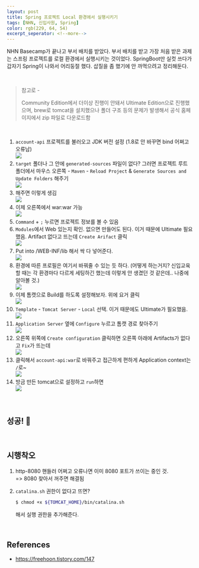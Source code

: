 ```yaml
---
layout: post
title: Spring 프로젝트 Local 환경에서 실행시키기
tags: [NHN, 신입사원, Spring]
color: rgb(229, 64, 54)
excerpt_seperator: <!--more-->
---
```




NHN Basecamp가 끝나고 부서 배치를 받았다. 부서 배치를 받고 가장 처음 받은 과제는 스프링 프로젝트를 로컬 환경에서 실행시키는 것이었다. SpringBoot만 실컷 쓰다가 갑자기 Spring이 나와서 어리둥절 했다. 삽질을 좀 했기에 안 까먹으려고 정리해둔다.

<br>

> 참고로 -
>
> Community Edition에서 더이상 진행이 안돼서 Ultimate Edition으로 진행했으며, brew로 tomcat을 설치했으나 폴더 구조 등의 문제가 발생해서 공식 홈페이지에서 zip 파일로 다운로드함

<br>

1. `account-api` 프로젝트를 불러오고 JDK 버전 설정 (1.8로 안 바꾸면 bind 어쩌고 오류남)<br>
  <img src="https://github.com/rachel-kwak/rachel-kwak.github.io/blob/master/assets/img/2021-03-31/01.png?raw=true"><br>
2. `target` 폴더나 그 안에 `generated-sources` 파일이 없다? 그러면 프로젝트 루트 폴더에서 마우스 오른쪽 - `Maven` - `Reload Project` & `Generate Sources and Update Folders` 해주기<br>
   <img src="https://github.com/rachel-kwak/rachel-kwak.github.io/blob/master/assets/img/2021-03-31/02.png?raw=true"><br>
3. 해주면 이렇게 생김<br>
  <img src="https://github.com/rachel-kwak/rachel-kwak.github.io/blob/master/assets/img/2021-03-31/03.png?raw=true"><br>
4. 이제 오른쪽에서 war:war 가능<br>
  <img src="https://github.com/rachel-kwak/rachel-kwak.github.io/blob/master/assets/img/2021-03-31/04.png?raw=true"><br>
5. `Command` + `;` 누르면 프로젝트 정보를 볼 수 있음<br>
6. `Modules`에서 Web 있는지 확인. 없으면 만들어도 된다. 이거 때문에 Ultimate 필요했음. Artifact 없다고 뜨는데 `Create Arifact` 클릭<br>
  <img src="https://github.com/rachel-kwak/rachel-kwak.github.io/blob/master/assets/img/2021-03-31/05.png?raw=true"><br>
7. Put into /WEB-INF/lib 해서 싹 다 넣어준다.<br>
  <img src="https://github.com/rachel-kwak/rachel-kwak.github.io/blob/master/assets/img/2021-03-31/06.png?raw=true"><br>
8. 환경에 따른 프로필은 여기서 바꿔줄 수 있는 듯 하다. (어떻게 하는거지? 신입교육할 때는 각 환경마다 다르게 세팅하긴 했는데 이렇게 안 생겼던 것 같은데.. 나중에 알아볼 것.)<br>
   <img src="https://github.com/rachel-kwak/rachel-kwak.github.io/blob/master/assets/img/2021-03-31/07.png?raw=true"><br>
9. 이제 톰캣으로 Build를 하도록 설정해보자. 위에 요거 클릭<br>
   <img src="https://github.com/rachel-kwak/rachel-kwak.github.io/blob/master/assets/img/2021-03-31/08.png?raw=true"><br>
10. `Template` - `Tomcat Server` - `Local` 선택. 이거 때문에도 Ultimate가 필요했음.<br>
    <img src="https://github.com/rachel-kwak/rachel-kwak.github.io/blob/master/assets/img/2021-03-31/09.png?raw=true"><br>
11. `Application Server` 옆에 `Configure` 누르고 톰캣 경로 찾아주기<br>
    <img src="https://github.com/rachel-kwak/rachel-kwak.github.io/blob/master/assets/img/2021-03-31/10.png?raw=true"><br>
12. 오른쪽 위쪽에 `Create configuration` 클릭하면 오른쪽 아래에 Artifacts가 없다고 `Fix`가 뜨는데 <br>
    <img src="https://github.com/rachel-kwak/rachel-kwak.github.io/blob/master/assets/img/2021-03-31/11.png?raw=true"><br>
13. 클릭해서 `account-api:war`로 바꿔주고 접근하게 편하게 Application context는 `/`로~<br>
    <img src="https://github.com/rachel-kwak/rachel-kwak.github.io/blob/master/assets/img/2021-03-31/12.png?raw=true"><br>
14. 방금 만든 tomcat으로 설정하고 `run`하면<br>
    <img src="https://github.com/rachel-kwak/rachel-kwak.github.io/blob/master/assets/img/2021-03-31/13.png?raw=true">

<br>

## 성공! 👏
<br>

## 시행착오

1. http-8080 핸들러 어쩌고 오류나면 이미 8080 포트가 쓰이는 중인 것.<br>
   => 8080 찾아서 꺼주면 해결됨

2. `catalina.sh` 권한이 없다고 뜨면?

   ```bash
   $ chmod +x ${TOMCAT_HOME}/bin/catalina.sh
   ```

   해서 실행 권한을 추가해준다.

<br>

## References

- https://freehoon.tistory.com/147